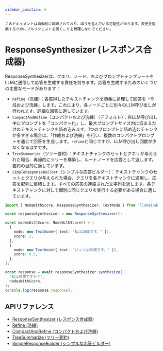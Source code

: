 ```yaml
---
sidebar_position: 6
---
```


`このドキュメントは自動的に翻訳されており、誤りを含んでいる可能性があります。変更を提案するためにプルリクエストを開くことを躊躇しないでください。`

# ResponseSynthesizer (レスポンス合成器)

ResponseSynthesizerは、クエリ、ノード、およびプロンプトテンプレートをLLMに送信して応答を生成する責任を持ちます。応答を生成するためのいくつかの主要なモードがあります：

- `Refine`（洗練）：各取得したテキストチャンクを順番に処理して回答を「作成および洗練」します。これにより、各ノードごとに別々のLLM呼び出しが行われます。詳細な回答に適しています。
- `CompactAndRefine`（コンパクトおよび洗練）（デフォルト）：各LLM呼び出し中にプロンプトを「コンパクト化」し、最大プロンプトサイズ内に収まるだけのテキストチャンクを詰め込みます。1つのプロンプトに詰め込むチャンクが多すぎる場合は、「作成および洗練」を行い、複数のコンパクトプロンプトを通じて回答を生成します。`refine`と同じですが、LLM呼び出し回数が少なくなるはずです。
- `TreeSummarize`（ツリー要約）：テキストチャンクのセットとクエリが与えられた場合、再帰的にツリーを構築し、ルートノードを応答として返します。要約の目的に適しています。
- `SimpleResponseBuilder`（シンプルな応答ビルダー）：テキストチャンクのセットとクエリが与えられた場合、クエリを各テキストチャンクに適用し、応答を配列に蓄積します。すべての応答の連結された文字列を返します。各テキストチャンクに対して個別に同じクエリを実行する必要がある場合に適しています。

```typescript
import { NodeWithScore, ResponseSynthesizer, TextNode } from "llamaindex";

const responseSynthesizer = new ResponseSynthesizer();

const nodesWithScore: NodeWithScore[] = [
  {
    node: new TextNode({ text: "私は10歳です。" }),
    score: 1,
  },
  {
    node: new TextNode({ text: "ジョンは20歳です。" }),
    score: 0.5,
  },
];

const response = await responseSynthesizer.synthesize(
  "私は何歳ですか？",
  nodesWithScore,
);
console.log(response.response);
```

## APIリファレンス

- [ResponseSynthesizer (レスポンス合成器)](../../api/classes/ResponseSynthesizer.md)
- [Refine (洗練)](../../api/classes/Refine.md)
- [CompactAndRefine (コンパクトおよび洗練)](../../api/classes/CompactAndRefine.md)
- [TreeSummarize (ツリー要約)](../../api/classes/TreeSummarize.md)
- [SimpleResponseBuilder (シンプルな応答ビルダー)](../../api/classes/SimpleResponseBuilder.md)
